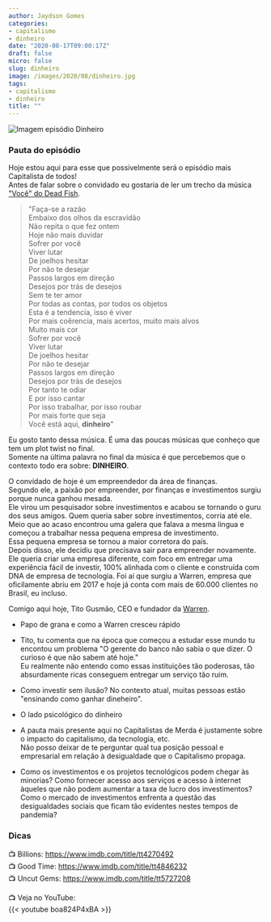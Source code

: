 ```yaml
---
author: Jaydson Gomes
categories:
- capitalismo
- dinheiro
date: "2020-08-17T09:00:17Z"
draft: false
micro: false
slug: dinheiro
image: /images/2020/08/dinheiro.jpg
tags:
- capitalismo
- dinheiro
title: ""
---
```

![Imagem episódio Dinheiro](/images/2020/08/dinheiro.jpg)  

### Pauta do episódio
Hoje estou aqui para esse que possivelmente será o episódio mais Capitalista de todos!  
Antes de falar sobre o convidado eu gostaria de ler um trecho da música ["Você" do Dead Fish](https://www.youtube.com/watch?v=57TUKUCBKOw).  

> "Faça-se a razão  
Embaixo dos olhos da escravidão  
Não repita o que fez ontem  
Hoje não mais duvidar  
Sofrer por você  
Viver lutar  
De joelhos hesitar  
Por não te desejar  
Passos largos em direção  
Desejos por trás de desejos  
Sem te ter amor  
Por todas as contas, por todos os objetos  
Esta é a tendencia, isso é viver  
Por mais coêrencia, mais acertos, muito mais alvos  
Muito mais cor  
Sofrer por você  
Viver lutar  
De joelhos hesitar  
Por não te desejar  
Passos largos em direção  
Desejos por trás de desejos  
Por tanto te odiar  
E por isso cantar  
Por isso trabalhar, por isso roubar  
Por mais forte que seja  
Você está aqui, **dinheiro**"

Eu gosto tanto dessa música. É uma das poucas músicas que conheço que tem um plot twist no final.  
Somente na última palavra no final da música é que percebemos que o contexto todo era sobre: **DINHEIRO**.  

O convidado de hoje é um empreendedor da área de finanças.  
Segundo ele, a paixão por empreender, por finanças e investimentos surgiu porque nunca ganhou mesada.  
Ele virou um pesquisador sobre investimentos e acabou se tornando o guru dos seus amigos. Quem queria saber sobre investimentos, corria até ele.  
Meio que ao acaso encontrou uma galera que falava a mesma lingua e começou a trabalhar nessa pequena empresa de investimento.  
Essa pequena empresa se tornou a maior corretora do país.  
Depois disso, ele decidiu que precisava sair para empreender novamente.  
Ele queria criar uma empresa diferente, com foco em entregar uma experiência fácil de investir, 100% alinhada com o cliente e construída com DNA de empresa de tecnologia. Foi aí que surgiu a Warren, empresa que oficilamente abriu em 2017 e hoje já conta com mais de 60.000 clientes no Brasil, eu incluso.  

Comigo aqui hoje, Tito Gusmão, CEO e fundador da [Warren](https://warren.com.br).  

- Papo de grana e como a Warren cresceu rápido  

- Tito, tu comenta que na época que começou a estudar esse mundo tu encontou um problema "O gerente do banco não sabia o que dizer. O curioso é que não sabem até hoje."  
Eu realmente não entendo como essas instituições tão poderosas, tão absurdamente ricas conseguem entregar um serviço tão ruim.  

- Como investir sem ilusão? No contexto atual, muitas pessoas estão "ensinando como ganhar dineheiro".

- O lado psicológico do dinheiro  

- A pauta mais presente aqui no Capitalistas de Merda é justamente sobre o impacto do capitalismo, da tecnologia, etc.  
Não posso deixar de te perguntar qual tua posição pessoal e empresarial em relação à desigualdade que o Capitalismo propaga.  

- Como os investimentos e os projetos tecnológicos podem chegar às minorias? Como fornecer acesso aos serviços e acesso à internet àqueles que não podem aumentar a taxa de lucro dos investimentos? Como o mercado de investimentos enfrenta a questão das desigualdades sociais que ficam tão evidentes nestes tempos de pandemia?  

### Dicas  
📺 Billions: https://www.imdb.com/title/tt4270492  
📺 Good Time: https://www.imdb.com/title/tt4846232  
📺 Uncut Gems: https://www.imdb.com/title/tt5727208

📺 Veja no YouTube:  
{{< youtube boa824P4xBA >}}
